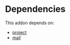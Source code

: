 # Dependencies

This addon depends on:

- [project](../../odoo-bringout-oca-ocb-project)
- [mail](../../odoo-bringout-oca-ocb-mail)
